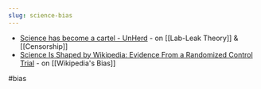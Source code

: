 ```yaml
---
slug: science-bias
---
```


- [Science has become a cartel - UnHerd](https://www.reddit.com/r/TheMotte/comments/nqjg0x/science_has_become_a_cartel_unherd/) - on [[Lab-Leak Theory]] & [[Censorship]]
- [Science Is Shaped by Wikipedia: Evidence From a Randomized Control Trial](https://www.reddit.com/r/TheMotte/comments/nu5kvj/culture_war_roundup_for_the_week_of_june_07_2021/h0vvm02/) - on [[Wikipedia's Bias]]

#bias